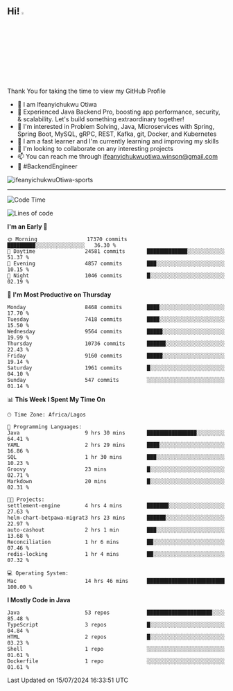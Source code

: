 <!-- BLOG-POST-LIST:START --><!-- BLOG-POST-LIST:END -->

## Hi! <img src="https://media.giphy.com/media/hvRJCLFzcasrR4ia7z/giphy.gif" width="4%"> 

Thank You for taking the time to view my GitHub Profile

- 👋 I am Ifeanyichukwu Otiwa
- 🚀 Experienced Java Backend Pro, boosting app performance, security, & scalability. Let's build something extraordinary together!
- 👀 I'm interested in Problem Solving, Java, Microservices with Spring, Spring Boot, MySQL, gRPC, REST, Kafka, git, Docker, and Kubernetes
- 🌱 I am a fast learner and I'm currently learning and improving my skills
- 💞️ I'm looking to collaborate on any interesting projects
- 📫 You can reach me through ifeanyichukwuotiwa.winson@gmail.com
- 🚀 #BackendEngineer

<p align="left" marginTop="10px"> <img src="https://komarev.com/ghpvc/?username=ifeanyichukwuOtiwa-sports&label=Profile%20views&color=0e75b6&style=for-the-badge" alt="ifeanyichukwuOtiwa-sports" /> </p>

***

<!--START_SECTION:waka-->
![Code Time](http://img.shields.io/badge/Code%20Time-2%2C631%20hrs%2056%20mins-blue)

![Lines of code](https://img.shields.io/badge/From%20Hello%20World%20I%27ve%20Written-12.2%20million%20lines%20of%20code-blue)

**I'm an Early 🐤** 

```text
🌞 Morning                17370 commits       █████████░░░░░░░░░░░░░░░░   36.30 % 
🌆 Daytime                24581 commits       █████████████░░░░░░░░░░░░   51.37 % 
🌃 Evening                4857 commits        ███░░░░░░░░░░░░░░░░░░░░░░   10.15 % 
🌙 Night                  1046 commits        █░░░░░░░░░░░░░░░░░░░░░░░░   02.19 % 
```
📅 **I'm Most Productive on Thursday** 

```text
Monday                   8468 commits        ████░░░░░░░░░░░░░░░░░░░░░   17.70 % 
Tuesday                  7418 commits        ████░░░░░░░░░░░░░░░░░░░░░   15.50 % 
Wednesday                9564 commits        █████░░░░░░░░░░░░░░░░░░░░   19.99 % 
Thursday                 10736 commits       ██████░░░░░░░░░░░░░░░░░░░   22.43 % 
Friday                   9160 commits        █████░░░░░░░░░░░░░░░░░░░░   19.14 % 
Saturday                 1961 commits        █░░░░░░░░░░░░░░░░░░░░░░░░   04.10 % 
Sunday                   547 commits         ░░░░░░░░░░░░░░░░░░░░░░░░░   01.14 % 
```


📊 **This Week I Spent My Time On** 

```text
🕑︎ Time Zone: Africa/Lagos

💬 Programming Languages: 
Java                     9 hrs 30 mins       ████████████████░░░░░░░░░   64.41 % 
YAML                     2 hrs 29 mins       ████░░░░░░░░░░░░░░░░░░░░░   16.86 % 
SQL                      1 hr 30 mins        ███░░░░░░░░░░░░░░░░░░░░░░   10.23 % 
Groovy                   23 mins             █░░░░░░░░░░░░░░░░░░░░░░░░   02.71 % 
Markdown                 20 mins             █░░░░░░░░░░░░░░░░░░░░░░░░   02.31 % 

🐱‍💻 Projects: 
settlement-engine        4 hrs 4 mins        ███████░░░░░░░░░░░░░░░░░░   27.63 % 
helm-chart-betpawa-migrat3 hrs 23 mins       ██████░░░░░░░░░░░░░░░░░░░   22.97 % 
auto-cashout             2 hrs 1 min         ███░░░░░░░░░░░░░░░░░░░░░░   13.68 % 
Reconciliation           1 hr 6 mins         ██░░░░░░░░░░░░░░░░░░░░░░░   07.46 % 
redis-locking            1 hr 4 mins         ██░░░░░░░░░░░░░░░░░░░░░░░   07.32 % 

💻 Operating System: 
Mac                      14 hrs 46 mins      █████████████████████████   100.00 % 
```

**I Mostly Code in Java** 

```text
Java                     53 repos            █████████████████████░░░░   85.48 % 
TypeScript               3 repos             █░░░░░░░░░░░░░░░░░░░░░░░░   04.84 % 
HTML                     2 repos             █░░░░░░░░░░░░░░░░░░░░░░░░   03.23 % 
Shell                    1 repo              ░░░░░░░░░░░░░░░░░░░░░░░░░   01.61 % 
Dockerfile               1 repo              ░░░░░░░░░░░░░░░░░░░░░░░░░   01.61 % 
```




 Last Updated on 15/07/2024 16:33:51 UTC
<!--END_SECTION:waka-->

<!--
<p align="center">
![trophy](https://github-profile-trophy.vercel.app/?username=ifeanyichukwuOtiwa-sports&theme=onedark) (https://github.com/ryo-ma/github-profile-trophy)
</p>
-->

<!---
ifeanyi-otiwa/ifeanyi-otiwa is a ✨ special ✨ repository because its `README.md` (this file) appears on your GitHub profile.
You can click the Preview link to take a look at your changes.
--->
